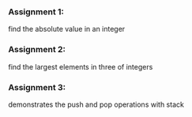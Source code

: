 ### Assignment 1:
find the absolute value in an integer
### Assignment 2:
find the largest elements in three of integers
### Assignment 3:
demonstrates the push and pop operations with stack
